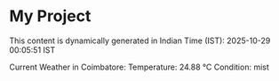 # My Project

This content is dynamically generated in Indian Time (IST): 2025-10-29 00:05:51 IST


Current Weather in Coimbatore:
Temperature: 24.88 °C
Condition: mist
